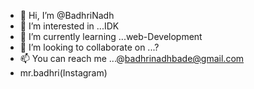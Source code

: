 - 👋 Hi, I’m @BadhriNadh
- 👀 I’m interested in ...IDK
- 🌱 I’m currently learning ...web-Development
- 💞️ I’m looking to collaborate on ...? 
- 📫 You can reach me ...@badhrinadhbade@gmail.com   
- mr.badhri(Instagram)

<!---
Im-BadhriNadh/Im-BadhriNadh is a ✨ special ✨ repository because its `README.md` (this file) appears on your GitHub profile.
You can click the Preview link to take a look at your changes.
--->
